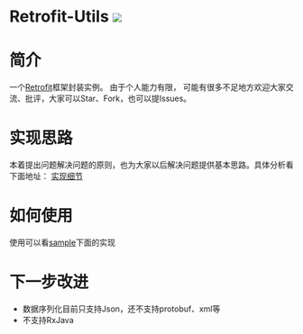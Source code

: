 # Retrofit-Utils ![](https://travis-ci.org/jasonim/Retrofit-Utils-.svg?branch=master)

# 简介
一个[Retrofit](https://github.com/square/retrofit)框架封装实例。 由于个人能力有限， 可能有很多不足地方欢迎大家交流、批评，大家可以Star、Fork，也可以提Issues。

# 实现思路
本着提出问题解决问题的原则，也为大家以后解决问题提供基本思路。具体分析看下面地址：
[实现细节](http://hujiandong.com/2016/07/04/android_retrofit_advanced/)

# 如何使用
使用可以看[sample](https://github.com/jasonim/Retrofit-Utils-/blob/master/sample/src/main/java/com/jason/retrofit/retrofit_utils/MainActivity.java)下面的实现
# 下一步改进
+ 数据序列化目前只支持Json，还不支持protobuf、xml等
+ 不支持RxJava

